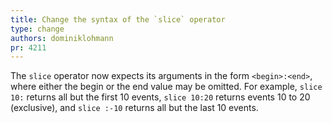 ```yaml
---
title: Change the syntax of the `slice` operator
type: change
authors: dominiklohmann
pr: 4211
---
```


The `slice` operator now expects its arguments in the form `<begin>:<end>`,
where either the begin or the end value may be omitted. For example, `slice 10:`
returns all but the first 10 events, `slice 10:20` returns events 10 to 20
(exclusive), and `slice :-10` returns all but the last 10 events.
